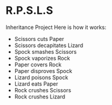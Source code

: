 # R.P.S.L.S
Inheritance Project
Here is how it works:
- Scissors cuts Paper
- Scissors decapitates Lizard 
- Spock smashes Scissors 
- Spock vaporizes Rock 
- Paper covers Rock 
- Paper disproves Spock 
- Lizard poisons Spock 
- Lizard eats Paper 
- Rock crushes Scissors 
- Rock crushes Lizard 
